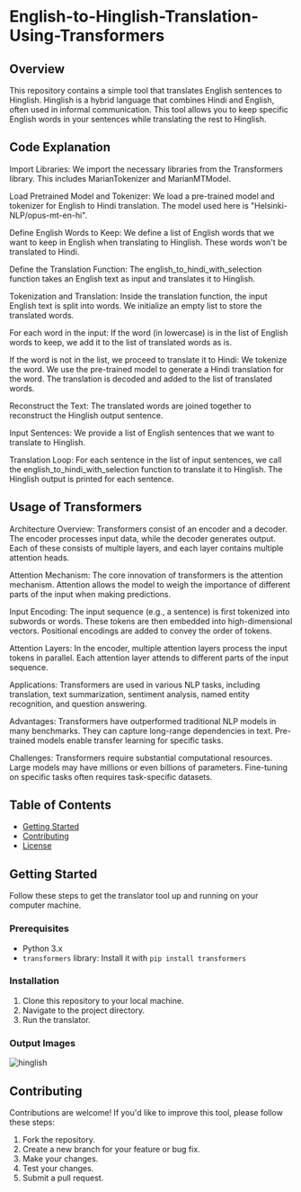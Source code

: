# English-to-Hinglish-Translation-Using-Transformers

## Overview
This repository contains a simple tool that translates English sentences to Hinglish. Hinglish is a hybrid language that combines Hindi and English, often used in informal communication. This tool allows you to keep specific English words in your sentences while translating the rest to Hinglish.

## Code Explanation
Import Libraries:
We import the necessary libraries from the Transformers library. This includes MarianTokenizer and MarianMTModel.

Load Pretrained Model and Tokenizer:
We load a pre-trained model and tokenizer for English to Hindi translation. The model used here is "Helsinki-NLP/opus-mt-en-hi".

Define English Words to Keep:
We define a list of English words that we want to keep in English when translating to Hinglish. These words won't be translated to Hindi.

Define the Translation Function:
The english_to_hindi_with_selection function takes an English text as input and translates it to Hinglish.

Tokenization and Translation:
Inside the translation function, the input English text is split into words.
We initialize an empty list to store the translated words.

For each word in the input:
If the word (in lowercase) is in the list of English words to keep, we add it to the list of translated words as is.

If the word is not in the list, we proceed to translate it to Hindi:
We tokenize the word.
We use the pre-trained model to generate a Hindi translation for the word.
The translation is decoded and added to the list of translated words.

Reconstruct the Text:
The translated words are joined together to reconstruct the Hinglish output sentence.

Input Sentences:
We provide a list of English sentences that we want to translate to Hinglish.

Translation Loop:
For each sentence in the list of input sentences, we call the english_to_hindi_with_selection function to translate it to Hinglish.
The Hinglish output is printed for each sentence.

## Usage of Transformers

Architecture Overview:
Transformers consist of an encoder and a decoder.
The encoder processes input data, while the decoder generates output.
Each of these consists of multiple layers, and each layer contains multiple attention heads.

Attention Mechanism:
The core innovation of transformers is the attention mechanism.
Attention allows the model to weigh the importance of different parts of the input when making predictions.

Input Encoding:
The input sequence (e.g., a sentence) is first tokenized into subwords or words.
These tokens are then embedded into high-dimensional vectors.
Positional encodings are added to convey the order of tokens.

Attention Layers:
In the encoder, multiple attention layers process the input tokens in parallel.
Each attention layer attends to different parts of the input sequence.

Applications:
Transformers are used in various NLP tasks, including translation, text summarization, sentiment analysis, named entity recognition, and question answering.

Advantages:
Transformers have outperformed traditional NLP models in many benchmarks.
They can capture long-range dependencies in text.
Pre-trained models enable transfer learning for specific tasks.

Challenges:
Transformers require substantial computational resources.
Large models may have millions or even billions of parameters.
Fine-tuning on specific tasks often requires task-specific datasets.


## Table of Contents
- [Getting Started](#getting-started)
- [Contributing](#contributing)
- [License](#license)

## Getting Started
Follow these steps to get the translator tool up and running on your computer machine.

### Prerequisites
- Python 3.x
- `transformers` library: Install it with `pip install transformers`

### Installation
1. Clone this repository to your local machine. 
2. Navigate to the project directory.
3. Run the translator.

### Output Images
![hinglish](https://github.com/Anjureddyk/English-to-Hinglish-Translation-Using-Transformers/assets/109125485/4d1b7bd5-e35a-4aa0-b4e9-94b3cd1b4c20)

## Contributing
Contributions are welcome! If you'd like to improve this tool, please follow these steps:

1. Fork the repository.
2. Create a new branch for your feature or bug fix.
3. Make your changes.
4. Test your changes.
5. Submit a pull request.





